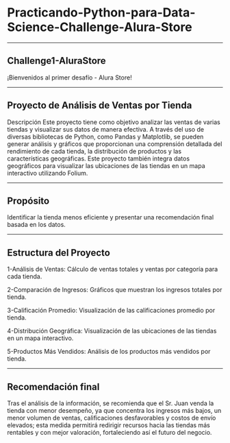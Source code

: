 # Practicando-Python-para-Data-Science-Challenge-Alura-Store

---

## Challenge1-AluraStore
¡Bienvenidos al primer desafío - Alura Store!

---

## Proyecto de Análisis de Ventas por Tienda
Descripción
Este proyecto tiene como objetivo analizar las ventas de varias tiendas y visualizar sus datos de manera efectiva. A través del uso de diversas bibliotecas de Python, como Pandas y Matplotlib, se pueden generar análisis y gráficos que proporcionan una comprensión detallada del rendimiento de cada tienda, la distribución de productos y las características geográficas. Este proyecto también integra datos geográficos para visualizar las ubicaciones de las tiendas en un mapa interactivo utilizando Folium.

---

## Propósito
Identificar la tienda menos eficiente y presentar una recomendación final basada en los datos.

---

## Estructura del Proyecto
1-Análisis de Ventas: Cálculo de ventas totales y ventas por categoría para cada tienda.

2-Comparación de Ingresos: Gráficos que muestran los ingresos totales por tienda.

3-Calificación Promedio: Visualización de las calificaciones promedio por tienda.

4-Distribución Geográfica: Visualización de las ubicaciones de las tiendas en un mapa interactivo.

5-Productos Más Vendidos: Análisis de los productos más vendidos por tienda.

---

## Recomendación final
Tras el análisis de la información, se recomienda que el Sr. Juan venda la tienda con menor desempeño, ya que concentra los ingresos más bajos, un menor volumen de ventas, calificaciones desfavorables y costos de envío elevados; esta medida permitirá redirigir recursos hacia las tiendas más rentables y con mejor valoración, fortaleciendo así el futuro del negocio.
